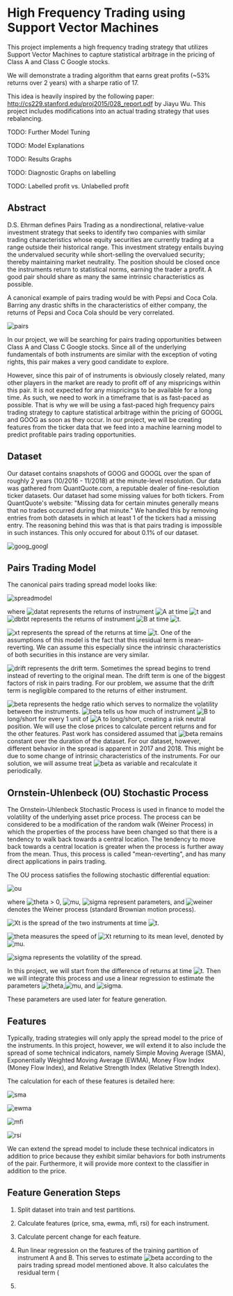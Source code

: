 # High Frequency Trading using Support Vector Machines
This project implements a high frequency trading strategy that utilizes Support Vector Machines to capture statistical arbitrage in the pricing of Class A and Class C Google stocks. 

We will demonstrate a trading algorithm that earns great profits (~53% returns over 2 years) with a sharpe ratio of 17.

This idea is heavily inspired by the following paper: http://cs229.stanford.edu/proj2015/028_report.pdf by Jiayu Wu. This project includes modifications into an actual trading strategy that uses rebalancing. 

TODO: Further Model Tuning

TODO: Model Explanations

TODO: Results Graphs

TODO: Diagnostic Graphs on labelling

TODO: Labelled profit vs. Unlabelled profit

## Abstract
D.S. Ehrman defines Pairs Trading as a nondirectional, relative-value investment strategy that seeks to
identify two companies with similar trading characteristics whose equity securities are currently trading at a range outside their historical range. 
This investment strategy entails buying the undervalued security while short-selling the overvalued security; thereby maintaining market neutrality.
The position should be closed once the instruments return to statistical norms, earning the trader a profit. A good pair should share as many the same intrinsic characteristics as possible. 

A canonical example of pairs trading would be with Pepsi and Coca Cola. Barring any drastic shifts in the characteristics of either company, the returns of Pepsi and Coca Cola should be very correlated. 

![pairs](imgs/pairs_graph.jpg)

In our project, we will be searching for pairs trading opportunities between Class A and Class C Google stocks. Since all of the underlying fundamentals of both instruments are similar with the exception of voting rights, this pair makes a very good candidate to explore. 

However, since this pair of of instruments is obviously closely related, many other players in the market are ready to profit off of any mispricings within this pair. It is not expected for any mispricings to be available for a long time. As such, we need to work in a timeframe that is as fast-paced as possible. That is why we will be using a fast-paced high frequency pairs trading strategy to capture statistical arbitrage within the pricing of GOOGL and GOOG as soon as they occur. In our project, we will be creating features from the ticker data that we feed into a machine learning model to predict profitable pairs trading opportunities. 

## Dataset
Our dataset contains snapshots of GOOG and GOOGL over the span of roughly 2 years (10/2016 - 11/2018) at the minute-level resolution. 
Our data was gathered from QuantQuote.com, a reputable dealer of fine-resolution ticker datasets. 
Our dataset had some missing values for both tickers. From QuantQuote's website: "Missing data for certain minutes generally means that no trades occurred during that minute." 
We handled this by removing entries from both datasets in which at least 1 of the tickers had a missing entry. The reasoning behind this was that is that pairs trading is impossible in such instances. This only occured for about 0.1% of our dataset. 

![goog_googl](imgs/goog_googl.png)

## Pairs Trading Model
The canonical pairs trading spread model looks like: 

![spreadmodel](imgs/pairs_model.gif)

where ![datat](imgs/datat.gif) represents the returns of instrument ![A](imgs/A.gif) at time ![t](imgs/t.gif) and 
![dbtbt](imgs/dbtbt.gif) represents the returns of instrument ![B](imgs/B.gif) at time ![t](imgs/t.gif). 

![xt](imgs/xt.gif) represents the spread of the returns at time ![t](imgs/t.gif). One of the assumptions of this model 
is the fact that this residual term is mean-reverting. We can assume this especially since the intrinsic characteristics 
of both securities in this instance are very similar. 

![drift](imgs/drift.gif) represents the drift term. Sometimes the spread begins to trend instead of reverting to the original mean. The drift term is one of the biggest factors of risk in pairs trading. For our problem, we assume that the drift term is negligible compared to the returns of either instrument. 

![beta](imgs/beta.gif) represents the hedge ratio which serves to normalize the volatility between the instruments. 
![beta](imgs/beta.gif) tells us how much of instrument ![B](imgs/B.gif) to long/short for every 1 unit of ![A](imgs/A.gif) to long/short, creating a risk neutral position. We will use the close prices to calculate percent returns and for the other features. Past work has considered assumed that ![beta](imgs/beta.gif) remains constant over the duration of the dataset. For our dataset, however, different behavior in the spread is apparent in 2017 and 2018. This might be due to some change of intrinsic characteristics of the instruments. For our solution, we will assume treat ![beta](imgs/beta.gif) as variable and recalculate it periodically. 

## Ornstein-Uhlenbeck (OU) Stochastic Process

The Ornstein-Uhlenbeck Stochastic Process is used in finance to model the volatility of the underlying asset price process. The process can be considered to be a modification of the random walk (Weiner Process) in which the properties of the process have been changed so that there is a tendency to walk back towards a central location. The tendency to move back towards a central location is greater when the process is further away from the mean. Thus, this process is called "mean-reverting", and has many direct applications in pairs trading. 

The OU process satisfies the following stochastic differential equation: 

![ou](imgs/ou.gif)

where ![theta](imgs/theta.gif) > 0, ![mu](imgs/mu.gif), ![sigma](imgs/sigma.gif) represent parameters, 
and ![weiner](imgs/weiner.gif) denotes the Weiner process (standard Brownian motion process).

![Xt](imgs/xt.gif) is the spread of the two instruments at time ![t](imgs/t.gif). 

![theta](imgs/theta.gif) measures the speed of ![Xt](imgs/xt.gif) returning to its mean level, denoted by ![mu](imgs/mu.gif). 

![sigma](imgs/sigma.gif) represents the volatility of the spread. 

In this project, we will start from the difference of returns at time ![t](imgs/t.gif). Then we will 
integrate this process and use a linear regression to estimate the parameters ![theta](imgs/theta.gif),![mu](imgs/mu.gif), and ![sigma](imgs/sigma.gif). 

These parameters are used later for feature generation. 

## Features

Typically, trading strategies will only apply the spread model to the price of the instruments. In this project, however, 
we will extend it to also include the spread of some technical indicators, namely Simple Moving Average (SMA), Exponentially Weighted Moving Average (EWMA), Money Flow Index (Money Flow Index), and Relative Strength Index (Relative Strength Index). 

The calculation for each of these features is detailed here: 

![sma](imgs/sma.png)

![ewma](imgs/ewma.png)

![mfi](imgs/mfi.png)

![rsi](imgs/rsi.png)

We can extend the spread model to include these technical indicators in addition to price because they exhibit similar 
behaviors for both instruments of the pair. Furthermore, it will provide more context to the classifier in addition to the price. 

## Feature Generation Steps

1. Split dataset into train and test partitions.

2. Calculate features (price, sma, ewma, mfi, rsi) for each instrument.

3. Calculate percent change for each feature.

4. Run linear regression on the features of the training partition of instrument A and B. 
This serves to estimate ![beta](imgs/beta.gif) according to the pairs trading spread model mentioned above. 
It also calculates the residual term (

2. 
